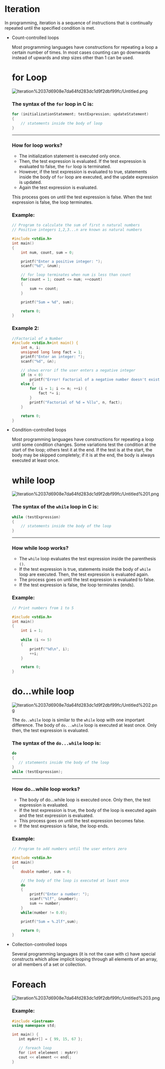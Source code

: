 # Iteration

In programming, iteration is a sequence of instructions that is continually repeated until the specified condition is met.

- Count-controlled loops

    Most programming languages have constructions for repeating a loop a certain number of times. In most cases counting can go downwards instead of upwards and step sizes other than 1 can be used.

    # for Loop

    ![Iteration%2037d6908e7da64fd283dc1d9f2dbf99fc/Untitled.png](Iteration%2037d6908e7da64fd283dc1d9f2dbf99fc/Untitled.png)

    ### The syntax of the `for` loop in C is:

    ```c
    for (initializationStatement; testExpression; updateStatement)
    {
        // statements inside the body of loop
    }
    ```

    ---

    ### How for loop works?

    - The initialization statement is executed only once.
    - Then, the test expression is evaluated. If the test expression is evaluated to false, the `for` loop is terminated.
    - However, if the test expression is evaluated to true, statements inside the body of `for` loop are executed, and the update expression is updated.
    - Again the test expression is evaluated.

    This process goes on until the test expression is false. When the test expression is false, the loop terminates.

    ### Example:

    ```c
    // Program to calculate the sum of first n natural numbers
    // Positive integers 1,2,3...n are known as natural numbers

    #include <stdio.h>
    int main()
    {
        int num, count, sum = 0;

        printf("Enter a positive integer: ");
        scanf("%d", &num);

        // for loop terminates when num is less than count
        for(count = 1; count <= num; ++count)
        {
            sum += count;
        }

        printf("Sum = %d", sum);

        return 0;
    }
    ```

    ### Example 2:

    ```c
    //Factorial of a Number
    #include <stdio.h>int main() {
        int n, i;
        unsigned long long fact = 1;
        printf("Enter an integer: ");
        scanf("%d", &n);

        // shows error if the user enters a negative integer
        if (n < 0)
            printf("Error! Factorial of a negative number doesn't exist.");
        else {
            for (i = 1; i <= n; ++i) {
                fact *= i;
            }
            printf("Factorial of %d = %llu", n, fact);
        }

        return 0;
    }
    ```

- Condition-controlled loops

    Most programming languages have constructions for repeating a loop until some condition changes. Some variations test the condition at the start of the loop; others test it at the end. If the test is at the start, the body may be skipped completely; if it is at the end, the body is always executed at least once.

    # while loop

    ![Iteration%2037d6908e7da64fd283dc1d9f2dbf99fc/Untitled%201.png](Iteration%2037d6908e7da64fd283dc1d9f2dbf99fc/Untitled%201.png)

    ### The syntax of the `while` loop in C is:

    ```c
    while (testExpression) 
    {
        // statements inside the body of the loop 
    }
    ```

    ---

    ### How while loop works?

    - The `while` loop evaluates the test expression inside the parenthesis `()`.
    - If the test expression is true, statements inside the body of `while` loop are executed. Then, the test expression is evaluated again.
    - The process goes on until the test expression is evaluated to false.
    - If the test expression is false, the loop terminates (ends).

    ### Example:

    ```c
    // Print numbers from 1 to 5

    #include <stdio.h>
    int main()
    {
        int i = 1;
        
        while (i <= 5)
        {
            printf("%d\n", i);
            ++i;
        }

        return 0;
    }
    ```

    # do...while loop

    ![Iteration%2037d6908e7da64fd283dc1d9f2dbf99fc/Untitled%202.png](Iteration%2037d6908e7da64fd283dc1d9f2dbf99fc/Untitled%202.png)

    The `do..while` loop is similar to the `while` loop with one important difference. The body of `do...while` loop is executed at least once. Only then, the test expression is evaluated.

    ### The syntax of the `do...while` loop is:

    ```c
    do
    {
       // statements inside the body of the loop
    }
    while (testExpression);
    ```

    ---

    ### How do...while loop works?

    - The body of do...while loop is executed once. Only then, the test expression is evaluated.
    - If the test expression is true, the body of the loop is executed again and the test expression is evaluated.
    - This process goes on until the test expression becomes false.
    - If the test expression is false, the loop ends.

    ### Example:

    ```c
    // Program to add numbers until the user enters zero

    #include <stdio.h>
    int main()
    {
        double number, sum = 0;

        // the body of the loop is executed at least once
        do
        {
            printf("Enter a number: ");
            scanf("%lf", &number);
            sum += number;
        }
        while(number != 0.0);

        printf("Sum = %.2lf",sum);

        return 0;
    }
    ```

- Collection-controlled loops

    Several programming languages (it is not the case with c) have special constructs which allow implicit looping through all elements of an array, or all members of a set or collection.

    # Foreach

    ![Iteration%2037d6908e7da64fd283dc1d9f2dbf99fc/Untitled%203.png](Iteration%2037d6908e7da64fd283dc1d9f2dbf99fc/Untitled%203.png)

    ### Example:

    ```cpp
    #include <iostream>
    using namespace std;

    int main() {
       int myArr[] = { 99, 15, 67 };

       // foreach loop
       for (int elelement : myArr)
       cout << element << endl;
    }
    ```